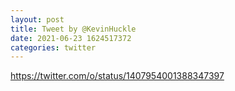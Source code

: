 ```yaml
--- 
layout: post 
title: Tweet by @KevinHuckle 
date: 2021-06-23 1624517372 
categories: twitter 
--- 
```

https://twitter.com/o/status/1407954001388347397